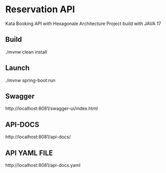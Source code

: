 # Reservation API
Kata Booking API with Hexagonale Architecture
Project build with JAVA 17

## Build
./mvnw clean install

## Launch
./mvnw spring-boot:run

## Swagger
http://localhost:8081/swagger-ui/index.html

##  API-DOCS
http://localhost:8081/api-docs/

## API YAML FILE

http://localhost:8081/api-docs.yaml